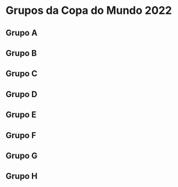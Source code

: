 # Grupos da Copa do Mundo 2022

## Grupo A

## Grupo B

## Grupo C

## Grupo D

## Grupo E

## Grupo F

## Grupo G

## Grupo H 
